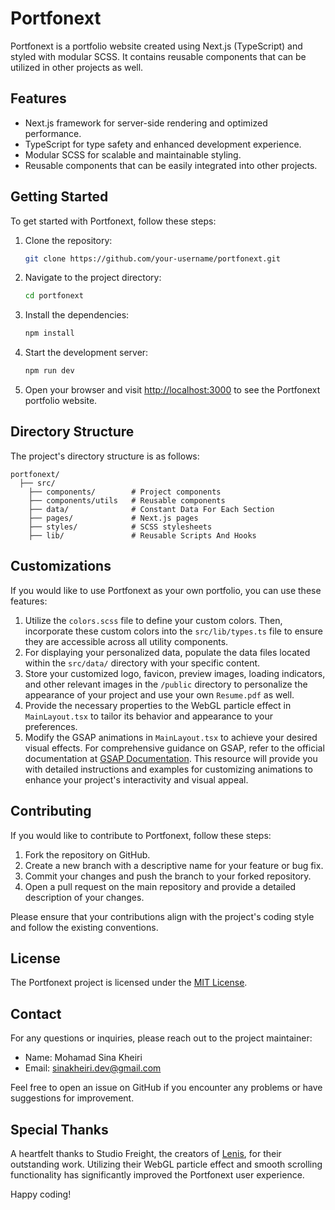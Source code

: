 # Portfonext

Portfonext is a portfolio website created using Next.js (TypeScript) and styled with modular SCSS. It contains reusable components that can be utilized in other projects as well.

## Features

- Next.js framework for server-side rendering and optimized performance.
- TypeScript for type safety and enhanced development experience.
- Modular SCSS for scalable and maintainable styling.
- Reusable components that can be easily integrated into other projects.

## Getting Started

To get started with Portfonext, follow these steps:

1. Clone the repository:

   ```bash
   git clone https://github.com/your-username/portfonext.git
   ```

2. Navigate to the project directory:

   ```bash
   cd portfonext
   ```

3. Install the dependencies:

   ```bash
   npm install
   ```

4. Start the development server:

   ```bash
   npm run dev
   ```

5. Open your browser and visit [http://localhost:3000](http://localhost:3000) to see the Portfonext portfolio website.

## Directory Structure

The project's directory structure is as follows:

```
portfonext/
  ├── src/
    ├── components/        # Project components
    ├── components/utils   # Reusable components
    ├── data/              # Constant Data For Each Section
    ├── pages/             # Next.js pages
    ├── styles/            # SCSS stylesheets
    ├── lib/               # Reusable Scripts And Hooks
```

## Customizations

If you would like to use Portfonext as your own portfolio, you can use these features:

1. Utilize the `colors.scss` file to define your custom colors. Then, incorporate these custom colors into the `src/lib/types.ts` file to ensure they are accessible across all utility components.
2. For displaying your personalized data, populate the data files located within the `src/data/` directory with your specific content.
3. Store your customized logo, favicon, preview images, loading indicators, and other relevant images in the `/public` directory to personalize the appearance of your project and use your own ```Resume.pdf``` as well.
4. Provide the necessary properties to the WebGL particle effect in ```MainLayout.tsx``` to tailor its behavior and appearance to your preferences.
5. Modify the GSAP animations in ```MainLayout.tsx``` to achieve your desired visual effects. For comprehensive guidance on GSAP, refer to the official documentation at [GSAP Documentation](https://gsap.com/docs/v3/). This resource will provide you with detailed instructions and examples for customizing animations to enhance your project's interactivity and visual appeal.

## Contributing

If you would like to contribute to Portfonext, follow these steps:

1. Fork the repository on GitHub.
2. Create a new branch with a descriptive name for your feature or bug fix.
3. Commit your changes and push the branch to your forked repository.
4. Open a pull request on the main repository and provide a detailed description of your changes.

Please ensure that your contributions align with the project's coding style and follow the existing conventions.

## License

The Portfonext project is licensed under the [MIT License](LICENSE).

## Contact

For any questions or inquiries, please reach out to the project maintainer:

- Name: Mohamad Sina Kheiri
- Email: sinakheiri.dev@gmail.com

Feel free to open an issue on GitHub if you encounter any problems or have suggestions for improvement.

## Special Thanks

A heartfelt thanks to Studio Freight, the creators of [Lenis](https://lenis.darkroom.engineering/), for their outstanding work. Utilizing their WebGL particle effect and smooth scrolling functionality has significantly improved the Portfonext user experience.

Happy coding!
